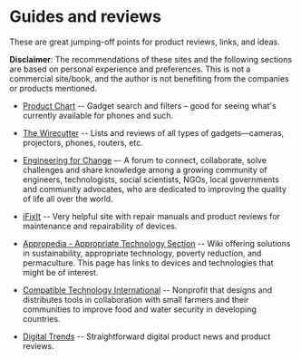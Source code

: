 # Guides and reviews

These are great jumping-off points for product reviews, links, and ideas.

**Disclaimer**: The recommendations of these sites and the following sections are based on personal experience and preferences. This is not a commercial site/book, and the author is not benefiting from the companies or products mentioned.

- [Product Chart](http://www.productchart.com/) -- Gadget search and filters – good for seeing what's currently available for phones and such.

- [The Wirecutter](http://thewirecutter.com/) -- Lists and reviews of all types of gadgets—cameras, projectors, phones, routers, etc.

- [Engineering for Change](http://engineeringforchange.org/) –- A forum to connect, collaborate, solve challenges and share knowledge among a growing community of engineers, technologists, social scientists, NGOs, local governments and community advocates, who are dedicated to improving the quality of life all over the world.

- [iFixIt](http://ifixit.org/) -- Very helpful site with repair manuals and product reviews for maintenance and repairability of devices.

- [Appropedia - Appropriate Technology Section](http://www.appropedia.org/Appropriate_technology) -- Wiki offering solutions in sustainability, appropriate technology, poverty reduction, and permaculture. This page has links to devices and technologies that might be of interest.

- [Compatible Technology International](http://compatibletechnology.org/) -- Nonprofit that designs and distributes tools in collaboration with small farmers and their communities to improve food and water security in developing countries.

- [Digital Trends](https://www.digitaltrends.com) -- Straightforward digital product news and product reviews. 